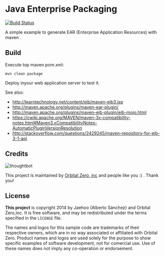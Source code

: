 Java Enterprise Packaging
=============

[![Build Status](https://travis-ci.org/jaehoo/oz-ex-mvn-jee-packaging.png?branch=master)](https://travis-ci.org/jaehoo/oz-ex-jasper-reports)

A simple example to generate EAR (Enterprise Application Resources) with maven .

Build
-----------

Execute top maven pom.xml:

    mvn clean package

Deploy inyour web application server to test it.


See also:

- http://learntechnology.net/content/ejb/maven-ejb3.jsp
- http://maven.apache.org/plugins/maven-ear-plugin/
- http://maven.apache.org/plugins/maven-ejb-plugin/ejb-mojo.html
- https://cwiki.apache.org/MAVEN/maven-3x-compatibility-notes.html#Maven3.xCompatibilityNotes-AutomaticPluginVersionResolution
- http://stackoverflow.com/questions/2429245/maven-repository-for-ejb-3-1-api

Credits
-------

![thoughtbot](https://lh6.googleusercontent.com/-gXFiyKSSZ4E/UewkL6Eez8I/AAAAAAAADpg/Phifd0oafkc/s288/OZ%2520logo.png)

This project is maintained by [Orbital Zero, inc](http://www.orbitalzero.com/community)
and people like you :) . Thank you!

License
-------

**This project** is copyright 2014 by Jaehoo (Alberto Sánchez) and Orbital Zero,inc. It is free software, and may be redistributed under the terms specified in the `LICENSE` file.

The names and logos for this sample code are trademarks of their respective owners, which are in no way associated or affiliated with Orbital Zero. 
Product names and logos are used solely for the purpose to show specific examples of software development, not for comercial use. Use of these names does not imply any co-operation or endorsement. 